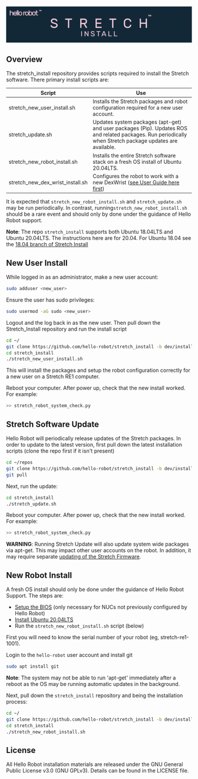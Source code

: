 ![](./images/banner.png)

## Overview

The stretch_install repository provides scripts required to install the Stretch software. There primary install scripts are:

| Script                           | Use                                                          |
| -------------------------------- | ------------------------------------------------------------ |
| stretch_new_user_install.sh      | Installs the Stretch packages and robot configuration required for a new user account. |
| stretch_update.sh                | Updates system packages (apt-get) and user packages (Pip). Updates ROS and related packages.  Run periodically when Stretch package updates are available. |
| stretch_new_robot_install.sh     | Installs the entire Stretch software stack on a fresh OS install of Ubuntu 20.04LTS. |
| stretch_new_dex_wrist_install.sh | Configures the robot to work with a new DexWrist ([see User Guide here first](https://docs.hello-robot.com/dex_wrist_user_guide/)) |

It is expected that `stretch_new_robot_install.sh` and `stretch_update.sh` may be run periodically. In contrast, running`stretch_new_robot_install.sh` should be a rare event and should only by done under the guidance of Hello Robot support.

**Note**: The repo `stretch_install` supports both Ubuntu 18.04LTS and Ubuntu 20.04LTS. The instructions here are for 20.04. For Ubuntu 18.04 see the [18.04 branch of Stretch Install](https://github.com/hello-robot/stretch_install/tree/install_18.04)

## New User Install

While logged in as an administrator, make a new user account:
```bash
sudo adduser <new_user>
```

Ensure the user has sudo privileges:

```bash
sudo usermod -aG sudo <new_user>
```

Logout and the log back in as the new user. Then pull down the Stretch_Install repository and run the install script

```bash
cd ~/
git clone https://github.com/hello-robot/stretch_install -b dev/install_20.04_RE1.5
cd stretch_install
./stretch_new_user_install.sh
```

This will install the packages and setup the robot configuration correctly for a new user on a Stretch RE1 computer.

Reboot your computer. After power up, check that the new install worked. For example:
```bash
>> stretch_robot_system_check.py
```

## Stretch Software Update

Hello Robot will periodically release updates of the Stretch packages. In order to update to the latest version, first pull down the latest installation scripts (clone the repo first if it isn't present)

```bash
cd ~/repos
git clone https://github.com/hello-robot/stretch_install -b dev/install_20.04_RE1.5
git pull
```

Next, run the update:

```bash
cd stretch_install
./stretch_update.sh
```

Reboot your computer. After power up, check that the new install worked. For example:

```bash
>> stretch_robot_system_check.py
```

**WARNING**: Running Stretch Update will also update system wide packages via apt-get. This may impact other user accounts on the robot. In addition, it may require separate [updating of the Stretch Firmware](https://github.com/hello-robot/stretch_firmware/blob/master/tutorials/docs/updating_firmware.md).

## New Robot Install 

A fresh OS install should only be done under the guidance of Hello Robot Support. The steps are:

* [Setup the BIOS](./docs/configure_BIOS.md)  (only necessary for NUCs not previously configured by Hello Robot)
* [Install  Ubuntu 20.04LTS](./docs/install_ubuntu_20.04.md)
* Run the `stretch_new_robot_install.sh` script (below)

First you will need to know the serial number of your robot (eg, stretch-re1-1001). 

Login to the `hello-robot` user account and install git

```bash
sudo apt install git
```

**Note**: The system may not be able to run 'apt-get' immediately after a reboot as the OS may be running automatic updates in the background.

Next, pull down the `stretch_install` repository and being the installation process:

```bash
cd ~/
git clone https://github.com/hello-robot/stretch_install -b dev/install_20.04_RE1.5
cd stretch_install
./stretch_new_robot_install.sh
```


## License

All Hello Robot installation materials are released under the GNU General Public License v3.0 (GNU GPLv3). Details can be found in the LICENSE file.

